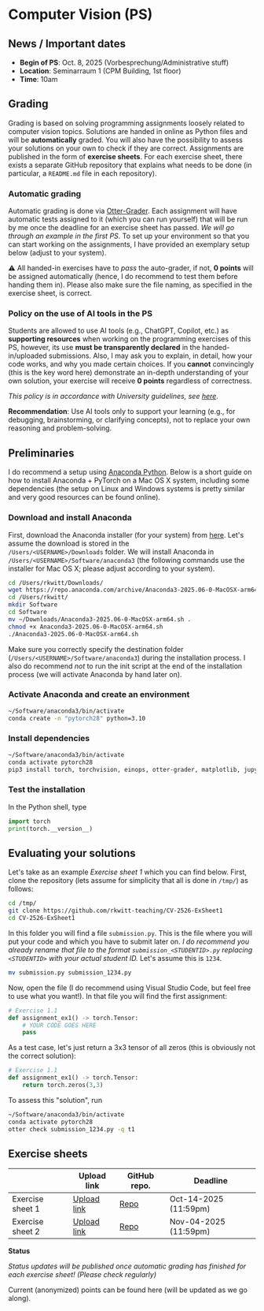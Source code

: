 # Computer Vision (PS)

## News / Important dates

- **Begin of PS**: Oct. 8, 2025 (Vorbesprechung/Administrative stuff)
- **Location**: Seminarraum 1 (CPM Building, 1st floor)
- **Time**: 10am

## Grading

Grading is based on solving programming assignments loosely related to computer vision topics. Solutions are handed in online as Python files and will be **automatically** graded. You will also have the possibility to assess your solutions on your own to check if they are correct. Assignments are published in the form of **exercise sheets**. For each exercise sheet, there exists a separate GitHub repository that explains what needs to be done (in particular, a `README.md` file in each repository).

### Automatic grading

Automatic grading is done via [Otter-Grader](https://otter-grader.readthedocs.io/en/latest/). Each assignment will have automatic tests assigned to it (which you can run yourself) that will be run by me once the deadline for an exercise sheet has passed. *We will go through an example in the first PS*. To set up your environment so that you can start working on the assignments, I have provided an exemplary setup below (adjust to your system).

⚠️ All handed-in exercises have to *pass* the auto-grader, if not, **0 points** will be assigned automatically (hence, I do recommend to test them before handing them in). Please also make sure the file naming, as specified in the exercise sheet, is correct.

### Policy on the use of AI tools in the PS

Students are allowed to use AI tools (e.g., ChatGPT, Copilot, etc.) as **supporting resources** when working on the programming exercises of this PS, however, its use **must be transparently declared** in the handed-in/uploaded submissions. Also, I may ask you to explain, in detail, how your code works, and why you made certain choices. If you **cannot** convincingly (this is the key word here) demonstrate an in-depth understanding of your own solution, your exercise will receive **0 points** regardless of correctness.

*This policy is in accordance with University guidelines, see [here](https://im.sbg.ac.at/spaces/QM/pages/303891131/Leistungs%C3%BCberpr%C3%BCfung?preview=/303891131/490639350/Leitfaden%20KI%20und%20schriftliche%20Arbeiten%20im%20Studium%20v2025-09%20LOGO.pdf)*.

**Recommendation**: Use AI tools only to support your learning (e.g., for debugging, brainstorming, or clarifying concepts), not to replace your own reasoning and problem-solving.

## Preliminaries

I do recommend a setup using [Anaconda Python](https://www.anaconda.com/products/individual). Below is a short guide on how to install Anaconda + PyTorch on a Mac OS X system, including some dependencies (the setup on Linux and Windows systems is pretty similar and very good resources can be found online).

### Download and install Anaconda

First, download the Anaconda installer (for your system) from 
[here](https://www.anaconda.com/products/individual). Let's assume the download is stored in the  
`/Users/<USERNAME>/Downloads` folder. We will install Anaconda in `/Users/<USERNAME>/Software/anaconda3` (the following commands use the installer for Mac OS X; please adjust according to your system).

```bash
cd /Users/rkwitt/Downloads/
wget https://repo.anaconda.com/archive/Anaconda3-2025.06-0-MacOSX-arm64.sh
cd /Users/rkwitt/
mkdir Software
cd Software
mv ~/Downloads/Anaconda3-2025.06-0-MacOSX-arm64.sh .
chmod +x Anaconda3-2025.06-0-MacOSX-arm64.sh
./Anaconda3-2025.06-0-MacOSX-arm64.sh
```

Make sure you correctly specify the destination folder (`/Users/<USERNAME>/Software/anaconda3`) during the installation process. I also do recommend *not* to run the init script at the end of the installation process (we will activate Anaconda by hand later on).

### Activate Anaconda and create an environment

```bash
~/Software/anaconda3/bin/activate
conda create -n "pytorch28" python=3.10
```

### Install dependencies

```bash
~/Software/anaconda3/bin/activate
conda activate pytorch28
pip3 install torch, torchvision, einops, otter-grader, matplotlib, jupyter
```

### Test the installation

In the Python shell, type

```python
import torch
print(torch.__version__)
```

## Evaluating your solutions

Let's take as an example *Exercise sheet 1* which you can find below. First, clone the repository (lets assume for simplicity that all is done in `/tmp/`)
as follows:

```bash
cd /tmp/
git clone https://github.com/rkwitt-teaching/CV-2526-ExSheet1
cd CV-2526-ExSheet1
```

In this folder you will find a file `submission.py`. This is the file where you will put your code and which you have to submit later on. *I do recommend you already rename that file to the format `submission_<STUDENTID>.py` replacing `<STUDENTID>` with your actual student ID.* Let's assume this is `1234`.

```bash
mv submission.py submission_1234.py
```

Now, open the file (I do recommend using Visual Studio Code, but feel free to use what you want!). In that file you will find the first assignment:

```python
# Exercise 1.1
def assignment_ex1() -> torch.Tensor:
    # YOUR CODE GOES HERE
    pass
```

As a test case, let's just return a 3x3 tensor of all zeros (this is obviously not the correct solution):

```python
# Exercise 1.1
def assignment_ex1() -> torch.Tensor:
    return torch.zeros(3,3)
```

To assess this "solution", run

```bash
~/Software/anaconda3/bin/activate
conda activate pytorch28
otter check submission_1234.py -q t1 
```

## Exercise sheets

|  | Upload link | GitHub repo. | Deadline |
|----------|----------|----------|---------|
| Exercise sheet 1    | [Upload link](https://plusacat-my.sharepoint.com/:f:/g/personal/roland_kwitt_plus_ac_at/EuZfRbFY_rpGtAe8fUiRcmEBN_ZENBtednB_SYVAGDynBg)  | [Repo](https://github.com/rkwitt-teaching/CV-2526-ExSheet1) | Oct-14-2025 (11:59pm) |
| Exercise sheet 2    | [Upload link](https://plusacat-my.sharepoint.com/:f:/g/personal/roland_kwitt_plus_ac_at/EuZfRbFY_rpGtAe8fUiRcmEBN_ZENBtednB_SYVAGDynBg) | [Repo](https://github.com/rkwitt-teaching/CV-2526-ExSheet2) | Nov-04-2025 (11:59pm) |

**Status**

*Status updates will be published once automatic grading has finished for each exercise sheet! (Please check regularly)*

Current (anonymized) points can be found here (will be updated as we go along).
